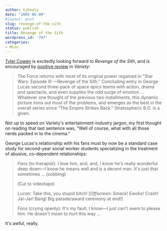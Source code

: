 ```yaml
---
author: kjhealy
date: "2005-05-09"
#layout: post
slug: revenge-of-the-sith
status: publish
title: Revenge of the Sith
wordpress_id: '797'
categories:
- Misc
---
```


[Tyler Cowen](http://www.marginalrevolution.com/marginalrevolution/2005/05/revenge_of_the_.html) is excitedly looking forward to *Revenge of the Sith*, and is encouraged by [positive review](http://www.variety.com/VE1117927015.html) in *Variety*:

> The Force returns with most of its original power regained in "Star Wars: Episode III —Revenge of the Sith." Concluding entry in George Lucas second three-pack of space epics teems with action, drama and spectacle, and even supplies the odd surge of emotion … Whatever one thought of the previous two installments, this dynamic picture irons out most of the problems, and emerges as the best in the overall series since "The Empire Strikes Back." Stratospheric B.O. is a given.

Not up to speed on Variety's entertainment-industry jargon, my first thought on reading that last sentence was, "Well of course, what with all those nerds packed in to the cinema."

George Lucas's relationship with his fans must by now be a standard case study for second-year social worker students specializing in the treatment of abusive, co-dependent relationships:

> *Fans* (to therapist): I love him, and, and, I *know* he's really wonderful deep down—I know he means well and is a decent man. It's just that sometimes … (sobbing)
>
> (Cut to videotape)
>
> *Lucas*: Take this, you stupid bitch! [*Offscreen*: Smack! Ewoks! Crash! Jar-Jar! Bang! Big parade/award ceremony at end!]
>
> *Fans* (crying openly): It's my fault, I know—I just can't seem to please him. He doesn't *mean* to hurt this way …

It's awful, really.
